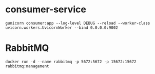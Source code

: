 # consumer-service
```
gunicorn consumer:app --log-level DEBUG --reload --worker-class uvicorn.workers.UvicornWorker --bind 0.0.0.0:9002
```

# RabbitMQ
```
docker run -d --name rabbitmq -p 5672:5672 -p 15672:15672 rabbitmq:management
```